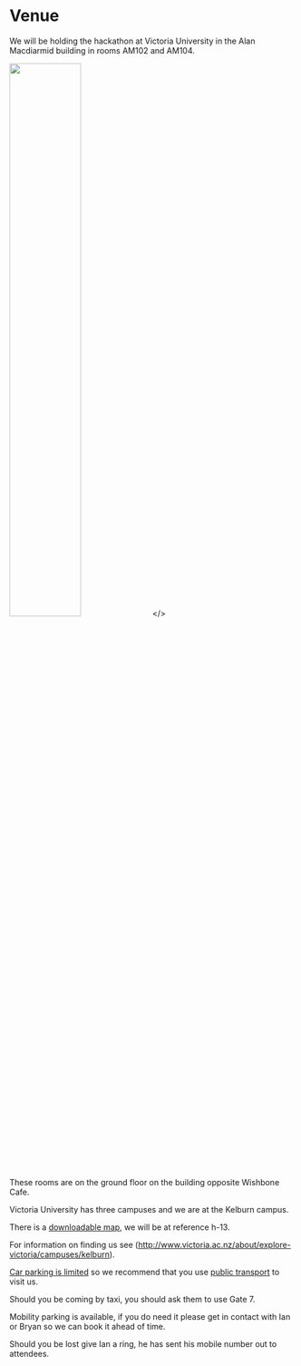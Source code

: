 # Venue

We will be holding the hackathon at Victoria University in the Alan Macdiarmid building in rooms AM102 and AM104. 

<img src="https://github.com/gwacter/sdncon2016/blob/master/campus-map.png" width=50%></>

These rooms are on the ground floor on the building opposite Wishbone Cafe.

Victoria University has three campuses and we are at the Kelburn campus. 

There is a [downloadable map](http://www.victoria.ac.nz/about/explore-victoria/campuses/kelburn/kelburn-campus-map.pdf), we will
be at reference h-13.

For information on finding us see (http://www.victoria.ac.nz/about/explore-victoria/campuses/kelburn).

[Car parking is limited](http://www.victoria.ac.nz/about/explore-victoria/parking) so we recommend that you use 
[public transport](http://www.victoria.ac.nz/about/explore-victoria/public-transport) to visit us. 

Should you be coming by taxi, you should ask them to use Gate 7. 

Mobility parking is available, if you do need it please get in contact with Ian or Bryan so we can book it ahead of time.

Should you be lost give Ian a ring, he has sent his mobile number out to attendees.
